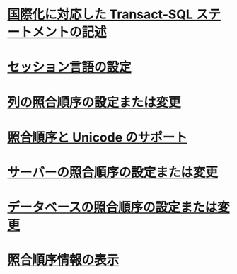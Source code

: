 # [国際化に対応した Transact-SQL ステートメントの記述](write-international-transact-sql-statements.md)
# [セッション言語の設定](set-a-session-language.md)
# [列の照合順序の設定または変更](set-or-change-the-column-collation.md)
# [照合順序と Unicode のサポート](collation-and-unicode-support.md)
# [サーバーの照合順序の設定または変更](set-or-change-the-server-collation.md)
# [データベースの照合順序の設定または変更](set-or-change-the-database-collation.md)
# [照合順序情報の表示](view-collation-information.md)

